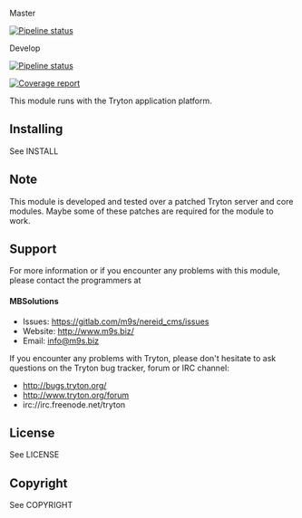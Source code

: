 Master

[![Pipeline status](https://gitlab.com/m9s/nereid_cms/badges/master/pipeline.svg)](https://gitlab.com/m9s/nereid_cms/commits/master)

Develop

[![Pipeline status](https://gitlab.com/m9s/nereid_cms/badges/develop/pipeline.svg)](https://gitlab.com/m9s/nereid_cms/commits/develop)

[![Coverage report](https://gitlab.com/m9s/nereid_cms/badges/develop/coverage.svg)](http://m9s.gitlab.io/nereid_cms)



This module runs with the Tryton application platform.

Installing
----------

See INSTALL

Note
----

This module is developed and tested over a patched Tryton server and
core modules. Maybe some of these patches are required for the module to work.

Support
-------

For more information or if you encounter any problems with this module,
please contact the programmers at

#### MBSolutions

   * Issues:   https://gitlab.com/m9s/nereid_cms/issues
   * Website:  http://www.m9s.biz/
   * Email:    info@m9s.biz

If you encounter any problems with Tryton, please don't hesitate to ask
questions on the Tryton bug tracker, forum or IRC channel:

   * http://bugs.tryton.org/
   * http://www.tryton.org/forum
   * irc://irc.freenode.net/tryton

License
-------

See LICENSE

Copyright
---------

See COPYRIGHT

